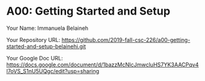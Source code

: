 # A00: Getting Started and Setup

Your Name: Immanuela Belaineh

Your Repository URL: https://github.com/2019-fall-csc-226/a00-getting-started-and-setup-belainehi.git

Your Google Doc URL: https://docs.google.com/document/d/1bazzMcNIcJmwcluHS7YK3AACPqv4l7oVS_S1nU5UQgc/edit?usp=sharing
